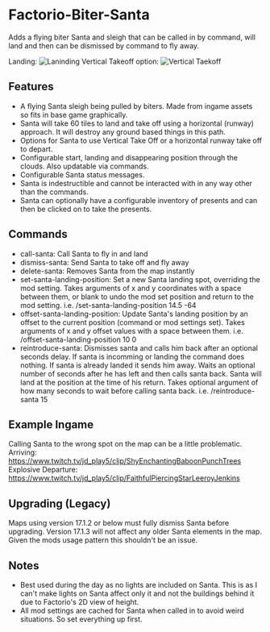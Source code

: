 # Factorio-Biter-Santa
Adds a flying biter Santa and sleigh that can be called in by command, will land and then can be dismissed by command to fly away.

Landing:
![Laninding](https://thumbs.gfycat.com/UnimportantAlarmingHarborporpoise.webp)
Vertical Takeoff option:
![Vertical Taekoff](https://thumbs.gfycat.com/BlindAntiqueApe.webp)

Features
-------

- A flying Santa sleigh being pulled by biters. Made from ingame assets so fits in base game graphically.
- Santa will take 60 tiles to land and take off using a horizontal (runway) approach. It will destroy any ground based things in this path.
- Options for Santa to use Vertical Take Off or a horizontal runway take off to depart.
- Configurable start, landing and disappearing position through the clouds. Also updatable via commands.
- Configurable Santa status messages.
- Santa is indestructible and cannot be interacted with in any way other than the commands.
- Santa can optionally have a configurable inventory of presents and can then be clicked on to take the presents.

Commands
-------

- call-santa: Call Santa to fly in and land
- dismiss-santa: Send Santa to take off and fly away
- delete-santa: Removes Santa from the map instantly
- set-santa-landing-position: Set a new Santa landing spot, overriding the mod setting. Takes arguments of x and y coordinates with a space between them, or blank to undo the mod set position and return to the mod setting. i.e. /set-santa-landing-position 14.5 -64
- offset-santa-landing-position: Update Santa's landing position by an offset to the current position (command or mod settings set). Takes arguments of x and y offset values with a space between them. i.e. /offset-santa-landing-position 10 0
- reintroduce-santa: Dismisses santa and calls him back after an optional seconds delay. If santa is incomming or landing the command does nothing. If santa is already landed it sends him away. Waits an optional number of seconds after he has left and then calls santa back. Santa will land at the position at the time of his return. Takes optional argument of how many seconds to wait before calling santa back. i.e. /reintroduce-santa 15

Example Ingame
----------
Calling Santa to the wrong spot on the map can be a little problematic.
Arriving: https://www.twitch.tv/jd_play5/clip/ShyEnchantingBaboonPunchTrees
Explosive Departure: https://www.twitch.tv/jd_play5/clip/FaithfulPiercingStarLeeroyJenkins


Upgrading (Legacy)
---------
Maps using version 17.1.2 or below must fully dismiss Santa before upgrading. Version 17.1.3 will not affect any older Santa elements in the map. Given the mods usage pattern this shouldn't be an issue.


Notes
-----

- Best used during the day as no lights are included on Santa. This is as I can't make lights on Santa affect only it and not the buildings behind it due to Factorio's 2D view of height.
- All mod settings are cached for Santa when called in to avoid weird situations. So set everything up first.